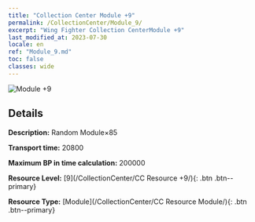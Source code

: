 ```yaml
---
title: "Collection Center Module +9"
permalink: /CollectionCenter/Module_9/
excerpt: "Wing Fighter Collection CenterModule +9"
last_modified_at: 2023-07-30
locale: en
ref: "Module_9.md"
toc: false
classes: wide
---
```



![Module +9](/images/cc/CC_Module_6.png)

## Details

  **Description:** Random Module×85

  **Transport time:** 20800

  **Maximum BP in time calculation:** 200000

  **Resource Level:** [9](/CollectionCenter/CC Resource +9/){: .btn .btn--primary}

  **Resource Type:** [Module](/CollectionCenter/CC Resource Module/){: .btn .btn--primary}


